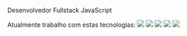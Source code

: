 Desenvolvedor Fullstack JavaScript

Atualmente trabalho com estas tecnologias:
<img src="https://icons8.com/icon/PXTY4q2Sq2lG/javascript"/>
<img src="https://icons8.com/icon/bzf0DqjXFHIW/react"/>
<img src="https://icons8.com/icon/uJM6fQYqDaZK/typescript"/>
<img src="https://icons8.com/icon/38561/postgresql"/>
<img src="https://icons8.com/icon/hsPbhkOH4FMe/node-js"/>

